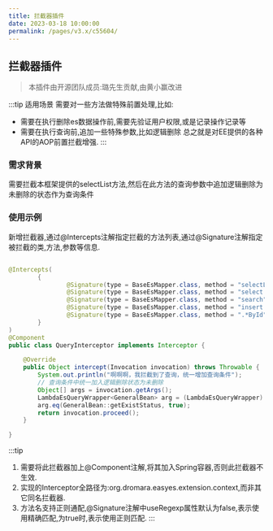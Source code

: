 ```yaml
---
title: 拦截器插件
date: 2023-03-18 10:00:00
permalink: /pages/v3.x/c55604/
---
```


## 拦截器插件

> 本插件由开源团队成员:璐先生贡献,由黄小赢改进

:::tip 适用场景
需要对一些方法做特殊前置处理,比如:
- 需要在执行删除es数据操作前,需要先验证用户权限,或是记录操作记录等
- 需要在执行查询前,追加一些特殊参数,比如逻辑删除
总之就是对EE提供的各种API的AOP前置拦截增强.
:::

  
### 需求背景

需要拦截本框架提供的selectList方法,然后在此方法的查询参数中追加逻辑删除为未删除的状态作为查询条件

### 使用示例

新增拦截器,通过@Intercepts注解指定拦截的方法列表,通过@Signature注解指定被拦截的类,方法,参数等信息.

```java

@Intercepts(
        {
                @Signature(type = BaseEsMapper.class, method = "selectList", args = {LambdaEsQueryWrapper.class}),
                @Signature(type = BaseEsMapper.class, method = "select.*", args = {LambdaEsQueryWrapper.class}, useRegexp = true),
                @Signature(type = BaseEsMapper.class, method = "search", args = {SearchRequest.class, RequestOptions.class}),
                @Signature(type = BaseEsMapper.class, method = "insert|update", args = {Object.class}, useRegexp = true),
                @Signature(type = BaseEsMapper.class, method = ".*ById", args = {Object.class}, useRegexp = true)
        }
)
@Component
public class QueryInterceptor implements Interceptor {

    @Override
    public Object intercept(Invocation invocation) throws Throwable {
        System.out.println("啊啊啊，我拦截到了查询，统一增加查询条件");
        // 查询条件中统一加入逻辑删除状态为未删除
        Object[] args = invocation.getArgs();
        LambdaEsQueryWrapper<GeneralBean> arg = (LambdaEsQueryWrapper) args[0];
        arg.eq(GeneralBean::getExistStatus, true);
        return invocation.proceed();
    }

}
```

:::tip 
1. 需要将此拦截器加上@Component注解,将其加入Spring容器,否则此拦截器不生效.
1. 实现的Interceptor全路径为:org.dromara.easyes.extension.context,而非其它同名拦截器.
1. 方法名支持正则通配,@Signature注解中useRegexp属性默认为false,表示使用精确匹配,为true时,表示使用正则匹配.
:::
